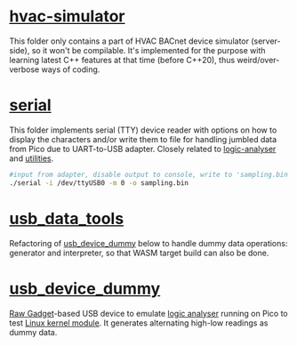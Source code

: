 # [hvac-simulator](./hvac-simulator)

This folder only contains a part of HVAC BACnet device simulator (server-side), so it won't be compilable. It's implemented for the purpose with learning latest C++ features at that time (before C++20), thus weird/over-verbose ways of coding.

# [serial](./serial)

This folder implements serial (TTY) device reader with options on how to display the characters and/or write them to file for handling jumbled data from Pico due to UART-to-USB adapter. Closely related to [logic-analyser](../C/logic_analyser) and [utilities](../C/utilities).

```sh
#input from adapter, disable output to console, write to 'sampling.bin', no timestamp
./serial -i /dev/ttyUSB0 -m 0 -o sampling.bin
```

# [usb_data_tools](./usb_data_tools)

Refactoring of [usb_device_dummy](./usb_device_dummy) below to handle dummy data operations: generator and interpreter, so that WASM target build can also be done.

# [usb_device_dummy](./usb_device_dummy)

[Raw Gadget](https://github.com/xairy/raw-gadget)-based USB device to emulate [logic analyser](../C/logic_analyser) running on Pico to test [Linux kernel module](../C/usb_host_low). It generates alternating high-low readings as dummy data.